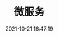 ---
pageComponent: 
  name: Catalogue
  data: 
    path: 04.微服务
    imgUrl: /img/catalogue/default.png
    description: 流行的全套微服务相关知识
title: 微服务
date: 2021-10-21 16:47:19
permalink: /clouds/
sidebar: false
article: false
comment: false
editLink: false
---